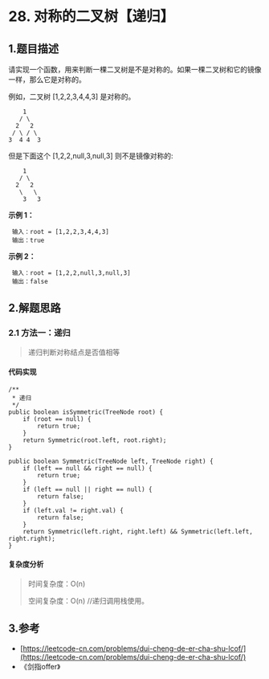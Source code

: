 # 28. 对称的二叉树【递归】

## 1.题目描述

请实现一个函数，用来判断一棵二叉树是不是对称的。如果一棵二叉树和它的镜像一样，那么它是对称的。

例如，二叉树 \[1,2,2,3,4,4,3\] 是对称的。

```text
    1
   / \
  2   2
 / \ / \
3  4 4  3
```

  但是下面这个 \[1,2,2,null,3,null,3\] 则不是镜像对称的:

```text
    1
   / \
  2   2
   \   \
    3   3
```

 **示例 1：**

```text
 输入：root = [1,2,2,3,4,4,3]
 输出：true
```

**示例 2：**

```text
 输入：root = [1,2,2,null,3,null,3]
 输出：false
```

## 2.解题思路

### 2.1 方法一：递归

> 递归判断对称结点是否值相等

#### 代码实现

```text
/**
 * 递归
 */
public boolean isSymmetric(TreeNode root) {
    if (root == null) {
        return true;
    }
    return Symmetric(root.left, root.right);
}

public boolean Symmetric(TreeNode left, TreeNode right) {
    if (left == null && right == null) {
        return true;
    }
    if (left == null || right == null) {
        return false;
    }
    if (left.val != right.val) {
        return false;
    }
    return Symmetric(left.right, right.left) && Symmetric(left.left, right.right);
}
```

#### 复杂度分析

> 时间复杂度：O\(n\)
>
> 空间复杂度：O\(n\) //递归调用栈使用。

## 3.参考

* [https://leetcode-cn.com/problems/dui-cheng-de-er-cha-shu-lcof/](https://leetcode-cn.com/problems/dui-cheng-de-er-cha-shu-lcof/)
* 《剑指offer》

